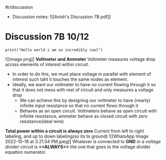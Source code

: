 #r/discussion
- Discussion notes: ![[Anish's Discussion 7B.pdf]]

# Discussion 7B 10/12
```jupyter
print("Hello world i am so incredibly cool")
```
![[image.png]]
**Voltmeter and Ammeter**
Voltmeter measures voltage drop across elements of interest within circuit.
- In order to do this, we must place voltage in parallel with element of interest such taht it touches the same nodes as element. 
- Ideally, we want our voltmeter to have no current flowing through it so that it does not mess with rest of circuit and only measures a voltage drop
	- We can achieve this by designing our voltmeter to have (nearly) infinite input resistance so that no current flows through it
	- Behaves as an open circuit.
Voltmeters behave as open circuit with infinite resistance, ammeter behave as closed circuit with zero resistance(ideal wire)

**Total power within a circuit is always zero**
Current from left to right labeling, and up to down labeling(so its to ground)
![[WhatsApp Image 2022-10-18 at 3.21.54 PM.jpeg]]
Whatever is connected to **GND** *in a voltage divider circuit* is **==ALWAYS==** the one that goes to the voltage divider equation numerator.


